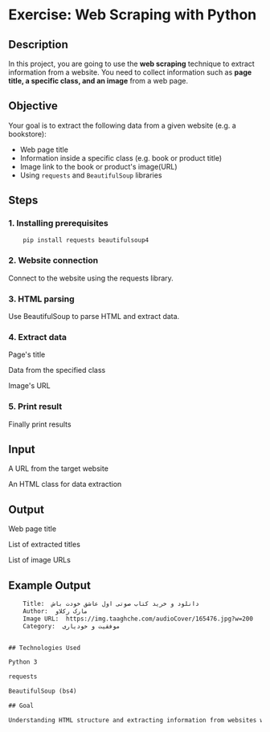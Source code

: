 # Exercise: Web Scraping with Python

## Description

In this project, you are going to use the **web scraping** technique to extract information from a website. 
You need to collect information such as **page title, a specific class, and an image** from a web page.

## Objective
Your goal is to extract the following data from a given website (e.g. a bookstore):

- Web page title 
- Information inside a specific class (e.g. book or product title) 
- Image link to the book or product's image(URL)
- Using `requests` and `BeautifulSoup` libraries

## Steps

### 1. Installing prerequisites
```bash
    pip install requests beautifulsoup4
```

### 2. Website connection

Connect to the website using the requests library.

### 3. HTML parsing

Use BeautifulSoup to parse HTML and extract data.

### 4. Extract data

Page's title

Data from the specified class

Image's URL

### 5. Print result

Finally print results

## Input

A URL from the target website

An HTML class for data extraction

## Output

Web page title

List of extracted titles

List of image URLs

## Example Output

```txt
    Title:  دانلود و خرید کتاب صوتی اول عاشق خودت باش
    Author:  مارک رکلاو
    Image URL:  https://img.taaghche.com/audioCover/165476.jpg?w=200
    Category:  موفقیت و خودیاری


## Technologies Used

Python 3

requests

BeautifulSoup (bs4)

## Goal

Understanding HTML structure and extracting information from websites with Python.